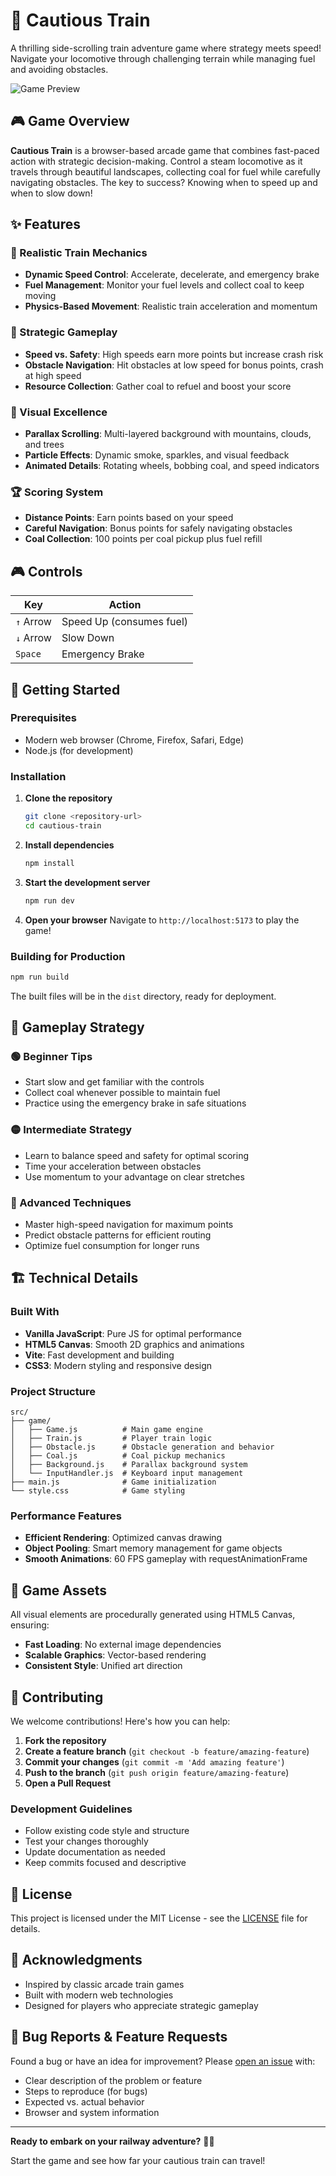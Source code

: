 # 🚂 Cautious Train

A thrilling side-scrolling train adventure game where strategy meets speed! Navigate your locomotive through challenging terrain while managing fuel and avoiding obstacles.

![Game Preview](https://images.pexels.com/photos/258045/pexels-photo-258045.jpeg?auto=compress&cs=tinysrgb&w=800)

## 🎮 Game Overview

**Cautious Train** is a browser-based arcade game that combines fast-paced action with strategic decision-making. Control a steam locomotive as it travels through beautiful landscapes, collecting coal for fuel while carefully navigating obstacles. The key to success? Knowing when to speed up and when to slow down!

## ✨ Features

### 🚂 Realistic Train Mechanics
- **Dynamic Speed Control**: Accelerate, decelerate, and emergency brake
- **Fuel Management**: Monitor your fuel levels and collect coal to keep moving
- **Physics-Based Movement**: Realistic train acceleration and momentum

### 🎯 Strategic Gameplay
- **Speed vs. Safety**: High speeds earn more points but increase crash risk
- **Obstacle Navigation**: Hit obstacles at low speed for bonus points, crash at high speed
- **Resource Collection**: Gather coal to refuel and boost your score

### 🎨 Visual Excellence
- **Parallax Scrolling**: Multi-layered background with mountains, clouds, and trees
- **Particle Effects**: Dynamic smoke, sparkles, and visual feedback
- **Animated Details**: Rotating wheels, bobbing coal, and speed indicators

### 🏆 Scoring System
- **Distance Points**: Earn points based on your speed
- **Careful Navigation**: Bonus points for safely navigating obstacles
- **Coal Collection**: 100 points per coal pickup plus fuel refill

## 🎮 Controls

| Key | Action |
|-----|--------|
| `↑` Arrow | Speed Up (consumes fuel) |
| `↓` Arrow | Slow Down |
| `Space` | Emergency Brake |

## 🚀 Getting Started

### Prerequisites
- Modern web browser (Chrome, Firefox, Safari, Edge)
- Node.js (for development)

### Installation

1. **Clone the repository**
   ```bash
   git clone <repository-url>
   cd cautious-train
   ```

2. **Install dependencies**
   ```bash
   npm install
   ```

3. **Start the development server**
   ```bash
   npm run dev
   ```

4. **Open your browser**
   Navigate to `http://localhost:5173` to play the game!

### Building for Production

```bash
npm run build
```

The built files will be in the `dist` directory, ready for deployment.

## 🎯 Gameplay Strategy

### 🟢 Beginner Tips
- Start slow and get familiar with the controls
- Collect coal whenever possible to maintain fuel
- Practice using the emergency brake in safe situations

### 🟡 Intermediate Strategy
- Learn to balance speed and safety for optimal scoring
- Time your acceleration between obstacles
- Use momentum to your advantage on clear stretches

### 🔴 Advanced Techniques
- Master high-speed navigation for maximum points
- Predict obstacle patterns for efficient routing
- Optimize fuel consumption for longer runs

## 🏗️ Technical Details

### Built With
- **Vanilla JavaScript**: Pure JS for optimal performance
- **HTML5 Canvas**: Smooth 2D graphics and animations
- **Vite**: Fast development and building
- **CSS3**: Modern styling and responsive design

### Project Structure
```
src/
├── game/
│   ├── Game.js          # Main game engine
│   ├── Train.js         # Player train logic
│   ├── Obstacle.js      # Obstacle generation and behavior
│   ├── Coal.js          # Coal pickup mechanics
│   ├── Background.js    # Parallax background system
│   └── InputHandler.js  # Keyboard input management
├── main.js              # Game initialization
└── style.css            # Game styling
```

### Performance Features
- **Efficient Rendering**: Optimized canvas drawing
- **Object Pooling**: Smart memory management for game objects
- **Smooth Animations**: 60 FPS gameplay with requestAnimationFrame

## 🎨 Game Assets

All visual elements are procedurally generated using HTML5 Canvas, ensuring:
- **Fast Loading**: No external image dependencies
- **Scalable Graphics**: Vector-based rendering
- **Consistent Style**: Unified art direction

## 🤝 Contributing

We welcome contributions! Here's how you can help:

1. **Fork the repository**
2. **Create a feature branch** (`git checkout -b feature/amazing-feature`)
3. **Commit your changes** (`git commit -m 'Add amazing feature'`)
4. **Push to the branch** (`git push origin feature/amazing-feature`)
5. **Open a Pull Request**

### Development Guidelines
- Follow existing code style and structure
- Test your changes thoroughly
- Update documentation as needed
- Keep commits focused and descriptive

## 📝 License

This project is licensed under the MIT License - see the [LICENSE](LICENSE) file for details.

## 🎉 Acknowledgments

- Inspired by classic arcade train games
- Built with modern web technologies
- Designed for players who appreciate strategic gameplay

## 🐛 Bug Reports & Feature Requests

Found a bug or have an idea for improvement? Please [open an issue](../../issues) with:
- Clear description of the problem or feature
- Steps to reproduce (for bugs)
- Expected vs. actual behavior
- Browser and system information

---

**Ready to embark on your railway adventure?** 🚂💨

Start the game and see how far your cautious train can travel!